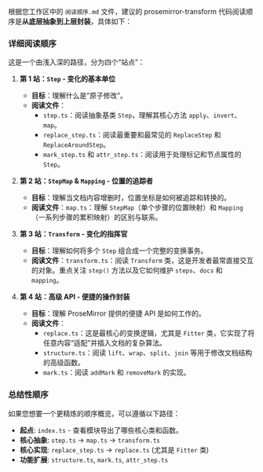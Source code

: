 根据您工作区中的 `阅读顺序.md` 文件，建议的 prosemirror-transform 代码阅读顺序是**从底层抽象到上层封装**，具体如下：

### 详细阅读顺序

这是一个由浅入深的路径，分为四个“站点”：

1.  **第 1 站：`Step` - 变化的基本单位**

    - **目标**：理解什么是“原子修改”。
    - **阅读文件**：
      - `step.ts`：阅读抽象基类 `Step`，理解其核心方法 `apply`、`invert`、`map`。
      - `replace_step.ts`：阅读最重要和最常见的 `ReplaceStep` 和 `ReplaceAroundStep`。
      - `mark_step.ts` 和 `attr_step.ts`：阅读用于处理标记和节点属性的 `Step`。

2.  **第 2 站：`StepMap` & `Mapping` - 位置的追踪者**

    - **目标**：理解当文档内容增删时，位置坐标是如何被追踪和转换的。
    - **阅读文件**：`map.ts`：理解 `StepMap`（单个步骤的位置映射）和 `Mapping`（一系列步骤的累积映射）的区别与联系。

3.  **第 3 站：`Transform` - 变化的指挥官**

    - **目标**：理解如何将多个 `Step` 组合成一个完整的变换事务。
    - **阅读文件**：`transform.ts`：阅读 `Transform` 类，这是开发者最常直接交互的对象。重点关注 `step()` 方法以及它如何维护 `steps`、`docs` 和 `mapping`。

4.  **第 4 站：高级 API - 便捷的操作封装**
    - **目标**：理解 ProseMirror 提供的便捷 API 是如何工作的。
    - **阅读文件**：
      - `replace.ts`：这是最核心的变换逻辑，尤其是 `Fitter` 类，它实现了将任意内容“适配”并插入文档的复杂算法。
      - `structure.ts`：阅读 `lift`、`wrap`、`split`、`join` 等用于修改文档结构的高级函数。
      - `mark.ts`：阅读 `addMark` 和 `removeMark` 的实现。

### 总结性顺序

如果您想要一个更精炼的顺序概览，可以遵循以下路径：

- **起点**: `index.ts` - 查看模块导出了哪些核心类和函数。
- **核心抽象**: `step.ts` -> `map.ts` -> `transform.ts`
- **核心实现**: `replace_step.ts` -> `replace.ts` (尤其是 `Fitter` 类)
- **功能扩展**: `structure.ts`, `mark.ts`, `attr_step.ts`
